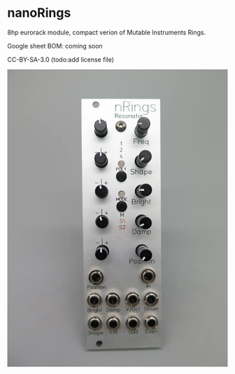# nanoRings
8hp eurorack module, compact verion of Mutable Instruments Rings.

Google sheet BOM:
coming soon 

CC-BY-SA-3.0 (todo:add license file)

![nRings](nRings_r.jpg)

